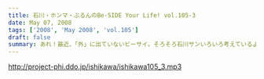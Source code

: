 ```yaml
---
title: 石川・ホンマ・ぶるんのBe-SIDE Your Life! vol.105-3
date: May 07, 2008
tags: ['2008', 'May 2008', 'vol.105']
draft: false
summary: あれ！最近、「外」に出ていないビーサイ。そろそろ石川サンいろいろ考えているようだと思っていたら・・・とりあえずエンディングまでしっかりと聴いてちょーだいな！！動くよ！！NAMAE
---
```


http://project-phi.ddo.jp/ishikawa/ishikawa105_3.mp3
